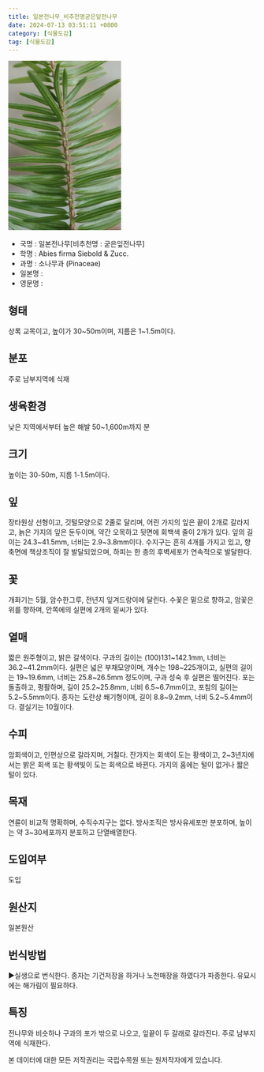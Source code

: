 ```yaml
---
title: 일본전나무_비추천명굳은잎전나무
date: 2024-07-13 03:51:11 +0800
category: [식물도감]
tag: [식물도감]
---
```




![일본전나무[비추천명 : 굳은잎전나무]](/assets/img/fileUpload/plants/basic/Pinaceae/Abies/14922/14922_1_th2.jpg)
- 국명 : 일본전나무[비추천명 : 굳은잎전나무]
- 학명 : Abies firma Siebold & Zucc.
- 과명 : 소나무과 (Pinaceae)
- 일본명 : 
- 영문명 : 


## 형태
상록 교목이고, 높이가 30~50m이며, 지름은 1~1.5m이다.
## 분포
주로 남부지역에 식재
## 생육환경
낮은 지역에서부터 높은 해발 50~1,600m까지 분
## 크기
높이는 30-50m, 지름 1-1.5m이다.
## 잎
장타원상 선형이고, 깃털모양으로 2줄로 달리며, 어린 가지의 잎은 끝이 2개로 갈라지고, 늙은 가지의 잎은 둔두이며, 약간 오목하고 뒷면에 회백색 줄이 2개가 있다. 잎의 길이는 24.3~41.5mm, 너비는 2.9~3.8mm이다. 수지구는 흔히 4개를 가지고 있고, 향축면에 책상조직이 잘 발달되었으며, 하피는 한 층의 후벽세포가 연속적으로 발달한다.
## 꽃
개화기는 5월, 암수한그루, 전년지 잎겨드랑이에 달린다. 수꽃은 밑으로 향하고, 암꽃은 위를 향하며, 안쪽에의 실편에 2개의 밑씨가 있다.

## 열매
짧은 원주형이고, 밝은 갈색이다. 구과의 길이는 (100)131~142.1mm, 너비는 36.2~41.2mm이다. 실편은 넓은 부채모양이며, 개수는 198~225개이고, 실편의 길이는 19~19.6mm, 너비는 25.8~26.5mm 정도이며, 구과 성숙 후 실편은 떨어진다. 포는 돌출하고, 평활하며, 길이 25.2~25.8mm, 너비 6.5~6.7mm이고, 포침의 길이는 5.2~5.5mm이다. 종자는 도란상 쐐기형이며, 길이 8.8~9.2mm, 너비 5.2~5.4mm이다. 결실기는 10월이다.
## 수피
암회색이고, 인편상으로 갈라지며, 거칠다. 잔가지는 회색이 도는 황색이고, 2~3년지에서는 밝은 회색 또는 황색빛이 도는 회색으로 바뀐다. 가지의 홈에는 털이 없거나 짧은 털이 있다.
## 목재
연륜이 비교적 명확하며, 수직수지구는 없다. 방사조직은 방사유세포만 분포하며, 높이는 약 3~30세포까지 분포하고 단열배열한다.
## 도입여부
도입
## 원산지
일본원산
## 번식방법
▶실생으로 번식한다. 종자는 기건저장을 하거나 노천매장을 하였다가 파종한다. 유묘시에는 해가림이 필요하다.
## 특징
전나무와 비슷하나 구과의 포가 밖으로 나오고, 잎끝이 두 갈래로 갈라진다. 주로 남부지역에 식재한다.






본 데이터에 대한 모든 저작권리는 국립수목원 또는 원저작자에게 있습니다.
